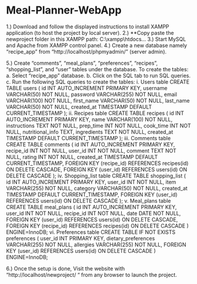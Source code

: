 # Meal-Planner-WebApp

1.)	Download and follow the displayed instructions to install XAMPP application (to host the project by local server).
2.)	**Copy paste the newproject folder in this XAMPP path: C:\xampp\htdocs\...
3.)	Start MySQL and Apache from XAMPP control panel.
4.)	Create a new database namely “recipe_app” from “http://localhost/phpmyadmin/” (server admin).

5.)	Create “comments”, “meal_plans”, “preferences”, “recipes”, “shopping_list”, and “user” tables under the database. To create the tables:
a.	Select “recipe_app” database.
b.	Click on the SQL tab to run SQL queries.
c.	Run the following SQL queries to create the tables:
i.	Users table
CREATE TABLE users (
    id INT AUTO_INCREMENT PRIMARY KEY,
    username VARCHAR(50) NOT NULL,
    password VARCHAR(255) NOT NULL,
    email VARCHAR(100) NOT NULL,
    first_name VARCHAR(50) NOT NULL,
    last_name VARCHAR(50) NOT NULL,
    created_at TIMESTAMP DEFAULT CURRENT_TIMESTAMP
);
ii.	Recipes table
CREATE TABLE recipes (
    id INT AUTO_INCREMENT PRIMARY KEY,
    name VARCHAR(100) NOT NULL,
    instructions TEXT NOT NULL,
    prep_time INT NOT NULL,
    cook_time INT NOT NULL,
    nutritional_info TEXT,
    ingredients TEXT NOT NULL,
    created_at TIMESTAMP DEFAULT CURRENT_TIMESTAMP
);
iii.	Comments table
CREATE TABLE comments (
    id INT AUTO_INCREMENT PRIMARY KEY,
    recipe_id INT NOT NULL,
    user_id INT NOT NULL,
    comment TEXT NOT NULL,
    rating INT NOT NULL,
    created_at TIMESTAMP DEFAULT CURRENT_TIMESTAMP,
    FOREIGN KEY (recipe_id) REFERENCES recipes(id) ON DELETE CASCADE,
    FOREIGN KEY (user_id) REFERENCES users(id) ON DELETE CASCADE
);
iv.	Shopping_list table
CREATE TABLE shopping_list (
    id INT AUTO_INCREMENT PRIMARY KEY,
    user_id INT NOT NULL,
    item VARCHAR(255) NOT NULL,
    category VARCHAR(50) NOT NULL,
    created_at TIMESTAMP DEFAULT CURRENT_TIMESTAMP,
    FOREIGN KEY (user_id) REFERENCES users(id) ON DELETE CASCADE
);
v.	Meal_plans table
CREATE TABLE meal_plans (
    id INT AUTO_INCREMENT PRIMARY KEY,
    user_id INT NOT NULL,
    recipe_id INT NOT NULL,
    date DATE NOT NULL,
    FOREIGN KEY (user_id) REFERENCES users(id) ON DELETE CASCADE,
    FOREIGN KEY (recipe_id) REFERENCES recipes(id) ON DELETE CASCADE
) ENGINE=InnoDB;
vi.	Preferences table
CREATE TABLE IF NOT EXISTS preferences (
    user_id INT PRIMARY KEY,
    dietary_preferences VARCHAR(255) NOT NULL,
    allergies VARCHAR(255) NOT NULL,
    FOREIGN KEY (user_id) REFERENCES users(id) ON DELETE CASCADE
) ENGINE=InnoDB;
 
6.)	Once the setup is done, Visit the website with “http://localhost/newproject/ “ from any browser to launch the project.
 

